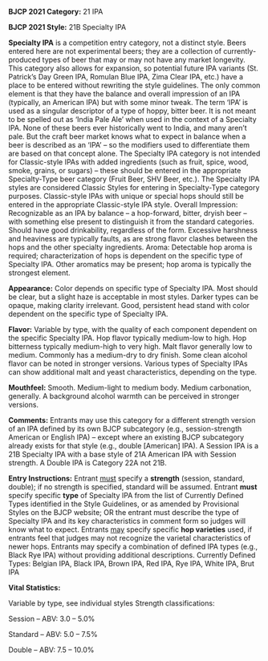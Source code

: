 <b>BJCP 2021 Category:</b> 21 IPA

<b>BJCP 2021 Style:</b> 21B Specialty IPA

<b>Specialty IPA</b> is a competition entry category, not a distinct
style. Beers entered here are not experimental beers; they are
a collection of currently-produced types of beer that may or
may not have any market longevity. This category also allows
for expansion, so potential future IPA variants (St. Patrick’s
Day Green IPA, Romulan Blue IPA, Zima Clear IPA, etc.) have
a place to be entered without rewriting the style guidelines.
The only common element is that they have the balance and
overall impression of an IPA (typically, an American IPA) but
with some minor tweak.
The term ‘IPA’ is used as a singular descriptor of a type of
hoppy, bitter beer. It is not meant to be spelled out as ‘India
Pale Ale’ when used in the context of a Specialty IPA. None of
these beers ever historically went to India, and many aren’t
pale. But the craft beer market knows what to expect in
balance when a beer is described as an ‘IPA’ – so the modifiers
used to differentiate them are based on that concept alone.
The Specialty IPA category is not intended for Classic-style
IPAs with added ingredients (such as fruit, spice, wood,
smoke, grains, or sugars) – these should be entered in the
appropriate Specialty-Type beer category (Fruit Beer, SHV
Beer, etc.). The Specialty IPA styles are considered Classic
Styles for entering in Specialty-Type category purposes.
Classic-style IPAs with unique or special hops should still be
entered in the appropriate Classic-style IPA style.
Overall Impression: Recognizable as an IPA by balance – a
hop-forward, bitter, dryish beer – with something else present
to distinguish it from the standard categories. Should have
good drinkability, regardless of the form. Excessive harshness
and heaviness are typically faults, as are strong flavor clashes
between the hops and the other specialty ingredients.
Aroma: Detectable hop aroma is required; characterization of
hops is dependent on the specific type of Specialty IPA. Other
aromatics may be present; hop aroma is typically the strongest
element.

<b>Appearance:</b> Color depends on specific type of Specialty IPA.
Most should be clear, but a slight haze is acceptable in most
styles. Darker types can be opaque, making clarity irrelevant.
Good, persistent head stand with color dependent on the
specific type of Specialty IPA.

<b>Flavor:</b> Variable by type, with the quality of each component
dependent on the specific Specialty IPA. Hop flavor typically
medium-low to high. Hop bitterness typically medium-high to
very high. Malt flavor generally low to medium. Commonly has
a medium-dry to dry finish. Some clean alcohol flavor can be
noted in stronger versions. Various types of Specialty IPAs can
show additional malt and yeast characteristics, depending on
the type.

<b>Mouthfeel:</b> Smooth. Medium-light to medium body. Medium
carbonation, generally. A background alcohol warmth can be
perceived in stronger versions.

<b>Comments:</b> Entrants may use this category for a different
strength version of an IPA defined by its own BJCP
subcategory (e.g., session-strength American or English IPA) –
except where an existing BJCP subcategory already exists for
that style (e.g., double [American] IPA). A Session IPA is a 21B
Specialty IPA with a base style of 21A American IPA with
Session strength. A Double IPA is Category 22A not 21B.

<b>Entry Instructions:</b> Entrant <u>must</u> specify a <b>strength</b>
(session, standard, double); if no strength is specified, standard
will be assumed. Entrant __must__ specify specific <b>type</b> of
Specialty IPA from the list of Currently Defined Types
identified in the Style Guidelines, or as amended by Provisional
Styles on the BJCP website; OR the entrant must describe the
type of Specialty IPA and its key characteristics in comment
form so judges will know what to expect.
Entrants <u>may</u> specify specific <b>hop varieties</b> used, if entrants
feel that judges may not recognize the varietal characteristics of
newer hops. Entrants may specify a combination of defined
IPA types (e.g., Black Rye IPA) without providing additional
descriptions.
Currently Defined Types: Belgian IPA, Black IPA, Brown
IPA, Red IPA, Rye IPA, White IPA, Brut IPA

<b>Vital Statistics:</b>

Variable by type, see individual styles Strength classifications:

Session – ABV: 3.0 – 5.0%

Standard – ABV: 5.0 – 7.5%

Double – ABV: 7.5 – 10.0%
